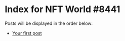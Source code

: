 # Index for NFT World #8441
Posts will be displayed in the order below:

- [Your first post](./001-first.md)

